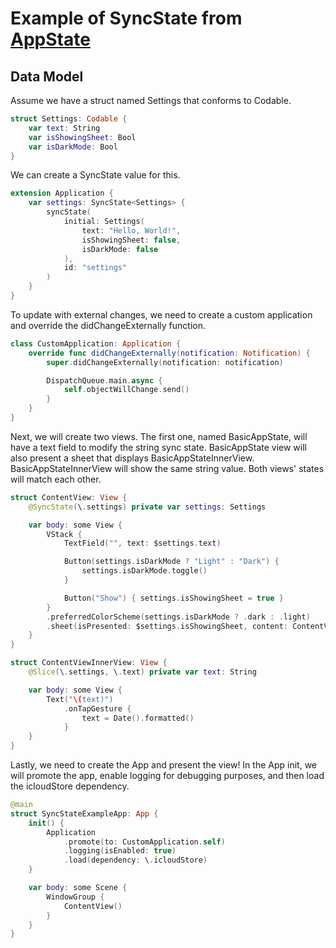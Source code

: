 # Example of SyncState from [AppState](https://github.com/0xLeif/AppState)

## Data Model

Assume we have a struct named Settings that conforms to Codable.

```swift
struct Settings: Codable {
    var text: String
    var isShowingSheet: Bool
    var isDarkMode: Bool
}

```

We can create a SyncState value for this.

```swift
extension Application {
    var settings: SyncState<Settings> {
        syncState(
            initial: Settings(
                text: "Hello, World!",
                isShowingSheet: false,
                isDarkMode: false
            ),
            id: "settings"
        )
    }
}

```

To update with external changes, we need to create a custom application and override the didChangeExternally function.

```swift
class CustomApplication: Application {
    override func didChangeExternally(notification: Notification) {
        super.didChangeExternally(notification: notification)

        DispatchQueue.main.async {
            self.objectWillChange.send()
        }
    }
}

```

Next, we will create two views. The first one, named BasicAppState, will have a text field to modify the string sync state. BasicAppState view will also present a sheet that displays BasicAppStateInnerView. BasicAppStateInnerView will show the same string value. Both views' states will match each other.

```swift
struct ContentView: View {
    @SyncState(\.settings) private var settings: Settings

    var body: some View {
        VStack {
            TextField("", text: $settings.text)

            Button(settings.isDarkMode ? "Light" : "Dark") {
                settings.isDarkMode.toggle()
            }

            Button("Show") { settings.isShowingSheet = true }
        }
        .preferredColorScheme(settings.isDarkMode ? .dark : .light)
        .sheet(isPresented: $settings.isShowingSheet, content: ContentViewInnerView.init)
    }
}

struct ContentViewInnerView: View {
    @Slice(\.settings, \.text) private var text: String

    var body: some View {
        Text("\(text)")
            .onTapGesture {
                text = Date().formatted()
            }
    }
}
```

Lastly, we need to create the App and present the view! In the App init, we will promote the app, enable logging for debugging purposes, and then load the icloudStore dependency.

```swift
@main
struct SyncStateExampleApp: App {
    init() {
        Application
            .promote(to: CustomApplication.self)
            .logging(isEnabled: true)
            .load(dependency: \.icloudStore)
    }

    var body: some Scene {
        WindowGroup {
            ContentView()
        }
    }
}
```
